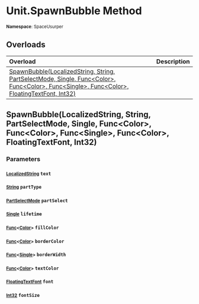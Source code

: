 # Unit.SpawnBubble Method

<small>**Namespace**: SpaceUsurper</small>

## Overloads

<div markdown="1" class="member-table">

| Overload | Description |
| :------- | ----------- |
| [SpawnBubble(LocalizedString, String, PartSelectMode, Single, Func&lt;Color&gt;, Func&lt;Color&gt;, Func&lt;Single&gt;, Func&lt;Color&gt;, FloatingTextFont, Int32)](#LocalizedString_String_PartSelectMode_Single_Func_Func_Func_Func_FloatingTextFont_Int32_) |  | 

</div>

## SpawnBubble(LocalizedString, String, PartSelectMode, Single, Func&lt;Color&gt;, Func&lt;Color&gt;, Func&lt;Single&gt;, Func&lt;Color&gt;, FloatingTextFont, Int32)
### Parameters
#### <small>[LocalizedString](../LocalizedString.md)</small> `text`

#### <small>[String](https://docs.microsoft.com/en-us/dotnet/api/system.string?view=netframework-4.5)</small> `partType`

#### <small>[PartSelectMode](../PartSelectMode.md)</small> `partSelect`

#### <small>[Single](https://docs.microsoft.com/en-us/dotnet/api/system.single?view=netframework-4.5)</small> `lifetime`

#### <small>[Func](https://docs.microsoft.com/en-us/dotnet/api/system.func-1?view=netframework-4.5)&lt;[Color](https://docs.unity3d.com/ScriptReference/Color.html)&gt;</small> `fillColor`

#### <small>[Func](https://docs.microsoft.com/en-us/dotnet/api/system.func-1?view=netframework-4.5)&lt;[Color](https://docs.unity3d.com/ScriptReference/Color.html)&gt;</small> `borderColor`

#### <small>[Func](https://docs.microsoft.com/en-us/dotnet/api/system.func-1?view=netframework-4.5)&lt;[Single](https://docs.microsoft.com/en-us/dotnet/api/system.single?view=netframework-4.5)&gt;</small> `borderWidth`

#### <small>[Func](https://docs.microsoft.com/en-us/dotnet/api/system.func-1?view=netframework-4.5)&lt;[Color](https://docs.unity3d.com/ScriptReference/Color.html)&gt;</small> `textColor`

#### <small>[FloatingTextFont](../FloatingTextFont.md)</small> `font`

#### <small>[Int32](https://docs.microsoft.com/en-us/dotnet/api/system.int32?view=netframework-4.5)</small> `fontSize`

